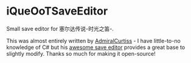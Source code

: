 # iQueOoTSaveEditor
Small save editor for 塞尔达传说-时光之笛-.

This was almost entirely written by [AdmiralCurtiss](https://github.com/AdmiralCurtiss) - I have little-to-no knowledge of C# but his [awesome save editor](https://github.com/AdmiralCurtiss/OoTSaveEditor) provides a great base to slightly modify. Thanks so much for making it open-source!
